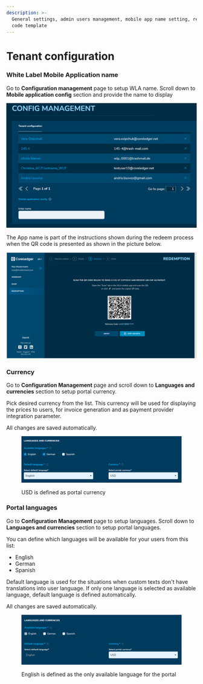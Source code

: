 ```yaml
---
description: >-
  General settings, admin users management, mobile app name setting, reference
  code template
---
```


# Tenant configuration

### White Label Mobile Application name

Go to **Configuration management** page to setup WLA name. Scroll down to **Mobile application config** section and provide the name to display

![](<../../.gitbook/assets/image (1) (1) (1).png>)

The App name is part of the instructions shown during the redeem process when the QR code is presented as shown in the picture below.

![QR code scanning for redemption](<../../.gitbook/assets/image (11).png>)

### Currency

Go to **Configuration Management** page and scroll down to **Languages and currencies** section to setup portal currency.

Pick desired currency from the list. This currency will be used for displaying the prices to users, for invoice generation and as payment provider integration parameter.

All changes are saved automatically.

<figure><img src="../../.gitbook/assets/image (2) (1).png" alt=""><figcaption><p>USD is defined as portal currency</p></figcaption></figure>

### Portal languages

Go to **Configuration Management** page to setup languages. Scroll down to **Languages and currencies** section to setup portal languages.

You can define which languages will be available for your users from this list:&#x20;

* English
* German
* Spanish

Default language is used for the situations when custom texts don't have translations into user language. If only one language is selected as available language, default language is defined automatically.

All changes are saved automatically.

<figure><img src="../../.gitbook/assets/image (7).png" alt=""><figcaption><p>English is defined as the only available language for the portal</p></figcaption></figure>
